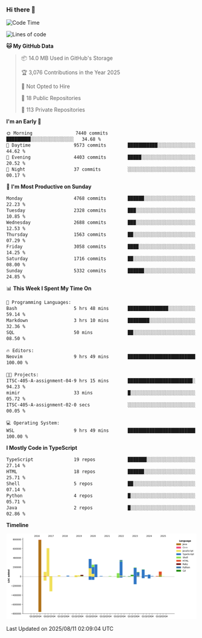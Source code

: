 ### Hi there 👋

<!--
**Clumsy-Coder/Clumsy-Coder** is a ✨ _special_ ✨ repository because its `README.md` (this file) appears on your GitHub profile.

Here are some ideas to get you started:

- 🔭 I’m currently working on ...
- 🌱 I’m currently learning ...
- 👯 I’m looking to collaborate on ...
- 🤔 I’m looking for help with ...
- 💬 Ask me about ...
- 📫 How to reach me: ...
- 😄 Pronouns: ...
- ⚡ Fun fact: ...
-->

<!-- anmol098/waka-readme-stats -->
<!--START_SECTION:waka-->
![Code Time](http://img.shields.io/badge/Code%20Time-1%2C314%20hrs%2011%20mins-blue)

![Lines of code](https://img.shields.io/badge/From%20Hello%20World%20I%27ve%20Written-3.6%20million%20lines%20of%20code-blue)

**🐱 My GitHub Data** 

> 📦 14.0 MB Used in GitHub's Storage 
 > 
> 🏆 3,076 Contributions in the Year 2025
 > 
> 🚫 Not Opted to Hire
 > 
> 📜 18 Public Repositories 
 > 
> 🔑 113 Private Repositories 
 > 
**I'm an Early 🐤** 

```text
🌞 Morning                7440 commits        █████████░░░░░░░░░░░░░░░░   34.68 % 
🌆 Daytime                9573 commits        ███████████░░░░░░░░░░░░░░   44.62 % 
🌃 Evening                4403 commits        █████░░░░░░░░░░░░░░░░░░░░   20.52 % 
🌙 Night                  37 commits          ░░░░░░░░░░░░░░░░░░░░░░░░░   00.17 % 
```
📅 **I'm Most Productive on Sunday** 

```text
Monday                   4768 commits        ██████░░░░░░░░░░░░░░░░░░░   22.23 % 
Tuesday                  2328 commits        ███░░░░░░░░░░░░░░░░░░░░░░   10.85 % 
Wednesday                2688 commits        ███░░░░░░░░░░░░░░░░░░░░░░   12.53 % 
Thursday                 1563 commits        ██░░░░░░░░░░░░░░░░░░░░░░░   07.29 % 
Friday                   3058 commits        ████░░░░░░░░░░░░░░░░░░░░░   14.25 % 
Saturday                 1716 commits        ██░░░░░░░░░░░░░░░░░░░░░░░   08.00 % 
Sunday                   5332 commits        ██████░░░░░░░░░░░░░░░░░░░   24.85 % 
```


📊 **This Week I Spent My Time On** 

```text
💬 Programming Languages: 
Bash                     5 hrs 48 mins       ███████████████░░░░░░░░░░   59.14 % 
Markdown                 3 hrs 10 mins       ████████░░░░░░░░░░░░░░░░░   32.36 % 
SQL                      50 mins             ██░░░░░░░░░░░░░░░░░░░░░░░   08.50 % 

🔥 Editors: 
Neovim                   9 hrs 49 mins       █████████████████████████   100.00 % 

🐱‍💻 Projects: 
ITSC-405-A-assignment-04-9 hrs 15 mins       ████████████████████████░   94.23 % 
mimir                    33 mins             █░░░░░░░░░░░░░░░░░░░░░░░░   05.72 % 
ITSC-405-A-assignment-02-0 secs              ░░░░░░░░░░░░░░░░░░░░░░░░░   00.05 % 

💻 Operating System: 
WSL                      9 hrs 49 mins       █████████████████████████   100.00 % 
```

**I Mostly Code in TypeScript** 

```text
TypeScript               19 repos            ███████░░░░░░░░░░░░░░░░░░   27.14 % 
HTML                     18 repos            ██████░░░░░░░░░░░░░░░░░░░   25.71 % 
Shell                    5 repos             ██░░░░░░░░░░░░░░░░░░░░░░░   07.14 % 
Python                   4 repos             █░░░░░░░░░░░░░░░░░░░░░░░░   05.71 % 
Java                     2 repos             █░░░░░░░░░░░░░░░░░░░░░░░░   02.86 % 
```



**Timeline**

![Lines of Code chart](https://raw.githubusercontent.com/Clumsy-Coder/Clumsy-Coder/main/assets/bar_graph.png)


 Last Updated on 2025/08/11 02:09:04 UTC
<!--END_SECTION:waka-->
